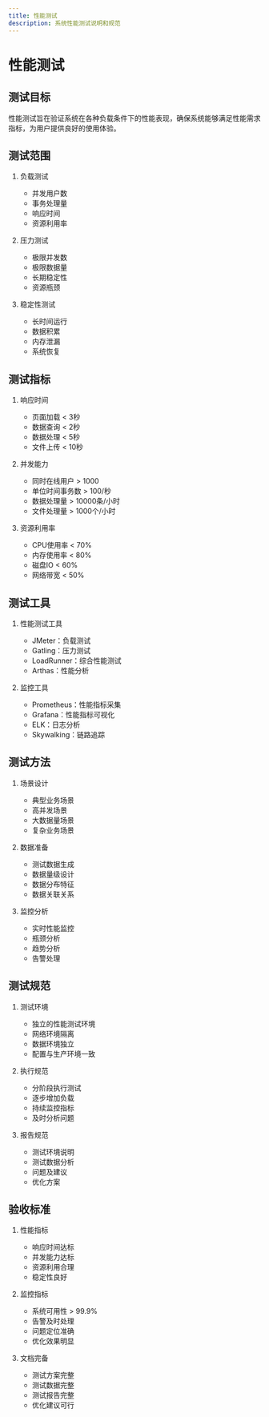 ```yaml
---
title: 性能测试
description: 系统性能测试说明和规范
---
```


# 性能测试

## 测试目标

性能测试旨在验证系统在各种负载条件下的性能表现，确保系统能够满足性能需求指标，为用户提供良好的使用体验。

## 测试范围

1. 负载测试
   - 并发用户数
   - 事务处理量
   - 响应时间
   - 资源利用率

2. 压力测试
   - 极限并发数
   - 极限数据量
   - 长期稳定性
   - 资源瓶颈

3. 稳定性测试
   - 长时间运行
   - 数据积累
   - 内存泄漏
   - 系统恢复

## 测试指标

1. 响应时间
   - 页面加载 < 3秒
   - 数据查询 < 2秒
   - 数据处理 < 5秒
   - 文件上传 < 10秒

2. 并发能力
   - 同时在线用户 > 1000
   - 单位时间事务数 > 100/秒
   - 数据处理量 > 10000条/小时
   - 文件处理量 > 1000个/小时

3. 资源利用率
   - CPU使用率 < 70%
   - 内存使用率 < 80%
   - 磁盘IO < 60%
   - 网络带宽 < 50%

## 测试工具

1. 性能测试工具
   - JMeter：负载测试
   - Gatling：压力测试
   - LoadRunner：综合性能测试
   - Arthas：性能分析

2. 监控工具
   - Prometheus：性能指标采集
   - Grafana：性能指标可视化
   - ELK：日志分析
   - Skywalking：链路追踪

## 测试方法

1. 场景设计
   - 典型业务场景
   - 高并发场景
   - 大数据量场景
   - 复杂业务场景

2. 数据准备
   - 测试数据生成
   - 数据量级设计
   - 数据分布特征
   - 数据关联关系

3. 监控分析
   - 实时性能监控
   - 瓶颈分析
   - 趋势分析
   - 告警处理

## 测试规范

1. 测试环境
   - 独立的性能测试环境
   - 网络环境隔离
   - 数据环境独立
   - 配置与生产环境一致

2. 执行规范
   - 分阶段执行测试
   - 逐步增加负载
   - 持续监控指标
   - 及时分析问题

3. 报告规范
   - 测试环境说明
   - 测试数据分析
   - 问题及建议
   - 优化方案

## 验收标准

1. 性能指标
   - 响应时间达标
   - 并发能力达标
   - 资源利用合理
   - 稳定性良好

2. 监控指标
   - 系统可用性 > 99.9%
   - 告警及时处理
   - 问题定位准确
   - 优化效果明显

3. 文档完备
   - 测试方案完整
   - 测试数据完整
   - 测试报告完整
   - 优化建议可行 

